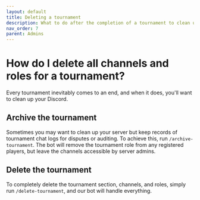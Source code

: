 ```yaml
---
layout: default
title: Deleting a tournament
description: What to do after the completion of a tournament to clean up your Discord server
nav_order: 7
parent: Admins
---
```


# How do I delete all channels and roles for a tournament?

Every tournament inevitably comes to an end, and when it does, you'll want to clean up your Discord. 

## Archive the tournament
Sometimes you may want to clean up your server but keep records of tournament chat logs for disputes or auditing. To achieve this, run `/archive-tournament`. The bot will remove the tournament role from any registered players, but leave the channels accessible by server admins. 

## Delete the tournament
To completely delete the tournament section, channels, and roles, simply run `/delete-tournament`, and our bot will handle everything.
